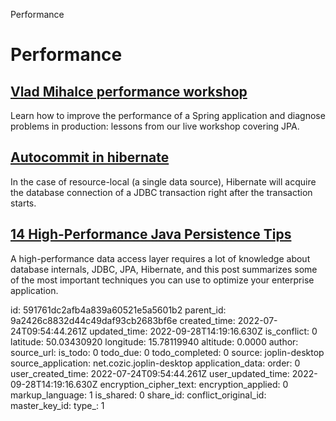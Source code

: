 Performance

# Performance

## [**Vlad Mihalce performance workshop**](https://dzone.com/articles/spring-boot-performance-workshop-with-vlad-mihalce-1)
Learn how to improve the performance of a Spring application and diagnose problems in production: lessons from our live workshop covering JPA.

## [**Autocommit in hibernate**](https://dzone.com/articles/how-to-delay-connection-acquisition-until-its-real)
In the case of resource-local (a single data source), Hibernate will acquire the database connection of a JDBC transaction right after the transaction starts.

## [**14 High-Performance Java Persistence Tips**](https://vladmihalcea.com/14-high-performance-java-persistence-tips)
A high-performance data access layer requires a lot of knowledge about database internals, JDBC, JPA, Hibernate, and this post summarizes some of the most important techniques you can use to optimize your enterprise application.

id: 591761dc2afb4a839a60521e5a5601b2
parent_id: 9a2426c8832d44c49daf93cb2683bf6e
created_time: 2022-07-24T09:54:44.261Z
updated_time: 2022-09-28T14:19:16.630Z
is_conflict: 0
latitude: 50.03430920
longitude: 15.78119940
altitude: 0.0000
author: 
source_url: 
is_todo: 0
todo_due: 0
todo_completed: 0
source: joplin-desktop
source_application: net.cozic.joplin-desktop
application_data: 
order: 0
user_created_time: 2022-07-24T09:54:44.261Z
user_updated_time: 2022-09-28T14:19:16.630Z
encryption_cipher_text: 
encryption_applied: 0
markup_language: 1
is_shared: 0
share_id: 
conflict_original_id: 
master_key_id: 
type_: 1